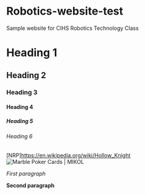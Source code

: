 # Robotics-website-test
Sample website for CIHS Robotics Technology Class
# Heading 1
## Heading 2
### Heading 3
#### Heading 4
##### Heading 5
###### Heading 6


[NRP]https://en.wikipedia.org/wiki/Hollow_Knight
<img src="https://cdn.shopify.com/s/files/1/0839/2139/products/5D4C679F-1DF9-4C7B-AB1F-40B7B2853B7C-2621-0000017CC6A12B02_tmp_1440x.jpg?v=1542458417" alt="Marble Poker Cards | MIKOL"/>

*First paragraph*

**Second paragraph** 
